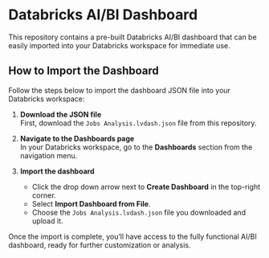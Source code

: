 # Databricks AI/BI Dashboard

This repository contains a pre-built Databricks AI/BI dashboard that can be easily imported into your Databricks workspace for immediate use.

## How to Import the Dashboard

Follow the steps below to import the dashboard JSON file into your Databricks workspace:

1. **Download the JSON file**  
   First, download the `Jobs Analysis.lvdash.json` file from this repository.

2. **Navigate to the Dashboards page**  
   In your Databricks workspace, go to the **Dashboards** section from the navigation menu.

3. **Import the dashboard**  
   - Click the drop down arrow next to **Create Dashboard** in the top-right corner.
   - Select **Import Dashboard from File**.
   - Choose the `Jobs Analysis.lvdash.json` file you downloaded and upload it.

Once the import is complete, you’ll have access to the fully functional AI/BI dashboard, ready for further customization or analysis.
